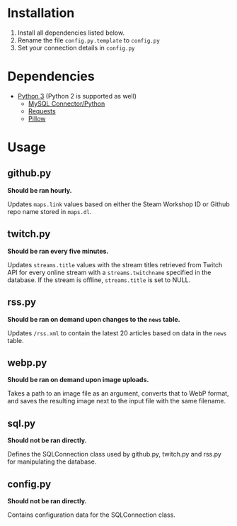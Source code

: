 # Installation

1. Install all dependencies listed below.
2. Rename the file `config.py.template` to `config.py`
3. Set your connection details in `config.py`

# Dependencies

* [Python 3](http://www.python.org/download/) (Python 2 is supported as well)
  - [MySQL Connector/Python](http://dev.mysql.com/downloads/connector/python/)
  - [Requests](http://docs.python-requests.org/en/latest/)
  - [Pillow](https://pypi.python.org/pypi/Pillow/)

# Usage

## github.py

**Should be ran hourly.**

Updates `maps.link` values based on either the Steam Workshop ID or Github repo
name stored in `maps.dl`.

## twitch.py

**Should be ran every five minutes.**

Updates `streams.title` values with the stream titles retrieved from Twitch API
for every online stream with a `streams.twitchname` specified in the database.
If the stream is offline, `streams.title` is set to NULL.

## rss.py

**Should be ran on demand upon changes to the `news` table.**

Updates `/rss.xml` to contain the latest 20 articles based on data
in the `news` table.

## webp.py

**Should be ran on demand upon image uploads.**

Takes a path to an image file as an argument, converts that to WebP format, and
saves the resulting image next to the input file with the same filename.

## sql.py

**Should not be ran directly.**

Defines the SQLConnection class used by github.py, twitch.py and rss.py for
manipulating the database.

## config.py

**Should not be ran directly.**

Contains configuration data for the SQLConnection class.
